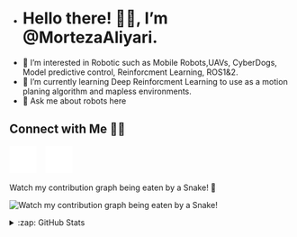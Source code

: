- # Hello there! 👋🏻, I’m @MortezaAliyari.
- 👀 I’m interested in Robotic such as Mobile Robots,UAVs, CyberDogs, Model predictive control, Reinforcment Learning, ROS1&2. 
- 🌱 I’m currently learning  Deep Reinforcment Learning to use as a motion planing algorithm and mapless environments.
- 💬 Ask me about robots here
## Connect with Me 🤝🏻
   [![website](./img/linkedin-dark.svg)](www.linkedin.com/in/morteza-aliyari-1609a1107)
&nbsp;&nbsp;
   [![website](./img/youtube-dark.svg)](https://www.youtube.com/channel/UCyRBig4xgAdaRdIz14Xymrg)
&nbsp;&nbsp;

Watch my contribution graph being eaten by a Snake! 🐍

![Watch my contribution graph being eaten by a Snake!](https://raw.githubusercontent.com/praveenscience/praveenscience/master/soc/snake.svg)

<details>
  <summary>:zap: GitHub Stats</summary>

  <img align="left" alt="MortezaAliyari's GitHub Stats" src="https://github-readme-stats.vercel.app/api?username=MortezaAliyari&show_icons=true&hide_border=false&title_color=ff652f&icon_color=FFE400&bg_color=09131B&text_color=ffffff&border_color=0c1a25" />

</details>

[youtube]:https://www.youtube.com/channel/UCyRBig4xgAdaRdIz14Xymrg
[instagram]: https://instagram.com
[linkedin]: www.linkedin.com/in/morteza-aliyari-1609a1107
